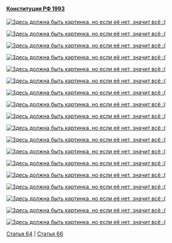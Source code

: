 #### [Конституция РФ 1993](https://lalawland.github.io/eurasia/russia/const)

[![Здесь должна быть картинка, но если её нет, значит всё :(](https://sun9-east.userapi.com/sun9-33/s/v1/ig2/TRzTc7cayTPilBkpvr4EAbm_91C4b1H3ycaqvVDOOUalx6VQ4V-5rLtwo8_ZkuMv6QWnh2CRt6Xmn9XBIKJhVDgn.jpg?size=1280x720&quality=95&type=album)](https://sun9-east.userapi.com/sun9-33/s/v1/ig2/TRzTc7cayTPilBkpvr4EAbm_91C4b1H3ycaqvVDOOUalx6VQ4V-5rLtwo8_ZkuMv6QWnh2CRt6Xmn9XBIKJhVDgn.jpg?size=1280x720&quality=95&type=album)

[![Здесь должна быть картинка, но если её нет, значит всё :(](https://sun9-west.userapi.com/sun9-14/s/v1/ig2/o5oqYNrQ9fTLtnhSrCPtvyzxGbO5jZgIDCatVsd5RNux6x9l8fNvv3tP8r_IS5mRADfub505xDWqaFfhPxsW_eyI.jpg?size=1280x720&quality=95&type=album)](https://sun9-west.userapi.com/sun9-14/s/v1/ig2/o5oqYNrQ9fTLtnhSrCPtvyzxGbO5jZgIDCatVsd5RNux6x9l8fNvv3tP8r_IS5mRADfub505xDWqaFfhPxsW_eyI.jpg?size=1280x720&quality=95&type=album)

[![Здесь должна быть картинка, но если её нет, значит всё :(](https://sun9-north.userapi.com/sun9-77/s/v1/ig2/DZmzC70kEh8qvC0Msj9PXpWnTHoXHlutSNOxYyGWuyt2lopPoBaPFeb3KZXYjetQaQVvmbsxw2ZBoOxBFaAb_zvA.jpg?size=1280x720&quality=95&type=album)](https://sun9-north.userapi.com/sun9-77/s/v1/ig2/DZmzC70kEh8qvC0Msj9PXpWnTHoXHlutSNOxYyGWuyt2lopPoBaPFeb3KZXYjetQaQVvmbsxw2ZBoOxBFaAb_zvA.jpg?size=1280x720&quality=95&type=album)

[![Здесь должна быть картинка, но если её нет, значит всё :(](https://sun9-east.userapi.com/sun9-31/s/v1/ig2/FJds0ChLM2EpVkl86yW9hhNpP8Tu4Sw4nrO7tMUd8hX7oNGJ7XpkKtRQpToTwiN0c4ujjjpeA5ebQBglt2kMvl4J.jpg?size=1280x720&quality=95&type=album)](https://sun9-east.userapi.com/sun9-31/s/v1/ig2/FJds0ChLM2EpVkl86yW9hhNpP8Tu4Sw4nrO7tMUd8hX7oNGJ7XpkKtRQpToTwiN0c4ujjjpeA5ebQBglt2kMvl4J.jpg?size=1280x720&quality=95&type=album)

[![Здесь должна быть картинка, но если её нет, значит всё :(](https://sun9-west.userapi.com/sun9-8/s/v1/ig2/2x91F7fOeSC_xAPtPZPQOImUTSddlpok-cnjF5Ot8z2ROI9cTlZtdE3_PTSyaPExcYYsfauc5qLipsKzrwQIgvz4.jpg?size=1280x720&quality=95&type=album)](https://sun9-west.userapi.com/sun9-8/s/v1/ig2/2x91F7fOeSC_xAPtPZPQOImUTSddlpok-cnjF5Ot8z2ROI9cTlZtdE3_PTSyaPExcYYsfauc5qLipsKzrwQIgvz4.jpg?size=1280x720&quality=95&type=album)

[![Здесь должна быть картинка, но если её нет, значит всё :(](https://sun9-west.userapi.com/sun9-3/s/v1/ig2/zUpgUDdJQ5vF6HZyBPl1msVMPp7wGsZYK0gA8lzRfZBd51ZbbxN9yyeVl1I3ffmKnbw1sDDcLzNBQxa1phrDJ4kB.jpg?size=1280x720&quality=95&type=album)](https://sun9-west.userapi.com/sun9-3/s/v1/ig2/zUpgUDdJQ5vF6HZyBPl1msVMPp7wGsZYK0gA8lzRfZBd51ZbbxN9yyeVl1I3ffmKnbw1sDDcLzNBQxa1phrDJ4kB.jpg?size=1280x720&quality=95&type=album)

[![Здесь должна быть картинка, но если её нет, значит всё :(](https://sun9-west.userapi.com/sun9-66/s/v1/ig2/GfqJYtsdt9MxiJ0FbZRu5zDBt5mx1eRUG4HtCthSJDoxVRCD_V0KFhpDOLypcWHoII_J3Mmj9OMoUwRQyrBEFCAb.jpg?size=1280x720&quality=95&type=album)](https://sun9-west.userapi.com/sun9-66/s/v1/ig2/GfqJYtsdt9MxiJ0FbZRu5zDBt5mx1eRUG4HtCthSJDoxVRCD_V0KFhpDOLypcWHoII_J3Mmj9OMoUwRQyrBEFCAb.jpg?size=1280x720&quality=95&type=album)

[![Здесь должна быть картинка, но если её нет, значит всё :(](https://sun9-east.userapi.com/sun9-20/s/v1/ig2/FXK_nSD_y-AJ1aGEWnjGyjWap8kwk2q6het_wbrv-5NPnNC82Qp-5UGRnv-261gSHODgDk2oxysaWAf75Aq7TNhy.jpg?size=1280x720&quality=95&type=album)](https://sun9-east.userapi.com/sun9-20/s/v1/ig2/FXK_nSD_y-AJ1aGEWnjGyjWap8kwk2q6het_wbrv-5NPnNC82Qp-5UGRnv-261gSHODgDk2oxysaWAf75Aq7TNhy.jpg?size=1280x720&quality=95&type=album)

[![Здесь должна быть картинка, но если её нет, значит всё :(](https://sun9-west.userapi.com/sun9-70/s/v1/ig2/jWZVhq96CH4EjzgBfkCjpCU8_aRRZ_RKyzQOmtsaLP8UqW2MvY5VdIUpA08prXlHmLkVKX5b9WwvqaHQDTaINOO9.jpg?size=1280x720&quality=95&type=album)](https://sun9-west.userapi.com/sun9-70/s/v1/ig2/jWZVhq96CH4EjzgBfkCjpCU8_aRRZ_RKyzQOmtsaLP8UqW2MvY5VdIUpA08prXlHmLkVKX5b9WwvqaHQDTaINOO9.jpg?size=1280x720&quality=95&type=album)

[![Здесь должна быть картинка, но если её нет, значит всё :(](https://sun9-east.userapi.com/sun9-29/s/v1/ig2/SEQ7brz4w-iDkqQ7yLPv6iCT1vChayHXKtHOIMqSXBtPkwsgjCeeCLRJltmL116YSmPOVijgaz3CPn7EVeDepof8.jpg?size=1280x720&quality=95&type=album)](https://sun9-east.userapi.com/sun9-29/s/v1/ig2/SEQ7brz4w-iDkqQ7yLPv6iCT1vChayHXKtHOIMqSXBtPkwsgjCeeCLRJltmL116YSmPOVijgaz3CPn7EVeDepof8.jpg?size=1280x720&quality=95&type=album)

[![Здесь должна быть картинка, но если её нет, значит всё :(](https://sun9-west.userapi.com/sun9-55/s/v1/ig2/4AYULkho2f9yd6PHTBS0ms3Ul1RzzkPUgxu4Ifn0Pl-ZtHP5RUCEVmCewGUH63AXtH0TFcmFElCCBSFwXURWIEGU.jpg?size=1280x720&quality=95&type=album)](https://sun9-west.userapi.com/sun9-55/s/v1/ig2/4AYULkho2f9yd6PHTBS0ms3Ul1RzzkPUgxu4Ifn0Pl-ZtHP5RUCEVmCewGUH63AXtH0TFcmFElCCBSFwXURWIEGU.jpg?size=1280x720&quality=95&type=album)

[![Здесь должна быть картинка, но если её нет, значит всё :(](https://sun9-west.userapi.com/sun9-15/s/v1/ig2/JswXM4V3xEZnlyHWR0xfyZqqg6vlhxgcOgTr0DgIHvhLuxbkufq1RevAtt3Z_B4ZFsCa_t8e29aAlxCnHSGJoMUV.jpg?size=1280x720&quality=95&type=album)](https://sun9-west.userapi.com/sun9-15/s/v1/ig2/JswXM4V3xEZnlyHWR0xfyZqqg6vlhxgcOgTr0DgIHvhLuxbkufq1RevAtt3Z_B4ZFsCa_t8e29aAlxCnHSGJoMUV.jpg?size=1280x720&quality=95&type=album)

[![Здесь должна быть картинка, но если её нет, значит всё :(](https://sun9-west.userapi.com/sun9-8/s/v1/ig2/LlUKtkBG7eYzLS-b7QZb6jqT2U1dzieHPnt3eIl7o8ymF1Tv1Xm1NK-Uf6TZQ4RI6WfpMvEVOSJH6zj1ia8RtUzs.jpg?size=1280x720&quality=95&type=album)](https://sun9-west.userapi.com/sun9-8/s/v1/ig2/LlUKtkBG7eYzLS-b7QZb6jqT2U1dzieHPnt3eIl7o8ymF1Tv1Xm1NK-Uf6TZQ4RI6WfpMvEVOSJH6zj1ia8RtUzs.jpg?size=1280x720&quality=95&type=album)

[![Здесь должна быть картинка, но если её нет, значит всё :(](https://sun9-east.userapi.com/sun9-30/s/v1/ig2/zzbeb9c5Cd7uvejQLcF9MQlRu9gpjAS9Qpw_6rxIJngQSNNP08YtVsAAh1GTu-xwEJaZi_zW-zP66VLqPO3WR4z3.jpg?size=1280x720&quality=95&type=album)](https://sun9-east.userapi.com/sun9-30/s/v1/ig2/zzbeb9c5Cd7uvejQLcF9MQlRu9gpjAS9Qpw_6rxIJngQSNNP08YtVsAAh1GTu-xwEJaZi_zW-zP66VLqPO3WR4z3.jpg?size=1280x720&quality=95&type=album)

[![Здесь должна быть картинка, но если её нет, значит всё :(](https://sun9-west.userapi.com/sun9-16/s/v1/ig2/yOKzfUPlp1JI0EE7Vv31UaF9kAx5__sPw0kpd4tpoThtOsB3Z0MnufJZ1NYzejTFQslXl7Z6twR3GU4Xr-5ms6s0.jpg?size=1280x720&quality=95&type=album)](https://sun9-west.userapi.com/sun9-16/s/v1/ig2/yOKzfUPlp1JI0EE7Vv31UaF9kAx5__sPw0kpd4tpoThtOsB3Z0MnufJZ1NYzejTFQslXl7Z6twR3GU4Xr-5ms6s0.jpg?size=1280x720&quality=95&type=album)

[![Здесь должна быть картинка, но если её нет, значит всё :(](https://sun9-west.userapi.com/sun9-7/s/v1/ig2/pSLug2g0tiJTt6-qD21ES_I8dlTHjINIwl2j60kA9zAitY9-ukZ7oR8M3TU3fxezYM3x-4ejhTQ2v6ZGRe9__Gtk.jpg?size=1280x720&quality=95&type=album)](https://sun9-west.userapi.com/sun9-7/s/v1/ig2/pSLug2g0tiJTt6-qD21ES_I8dlTHjINIwl2j60kA9zAitY9-ukZ7oR8M3TU3fxezYM3x-4ejhTQ2v6ZGRe9__Gtk.jpg?size=1280x720&quality=95&type=album)

[![Здесь должна быть картинка, но если её нет, значит всё :(](https://sun9-east.userapi.com/sun9-42/s/v1/ig2/lYWiCvbwo9Yv14bNAkd8ir8108-KzmR5F3ISYGt-HoYFtrgQbyz60Tmkmw3A3u170pxGWL2NL50THeFqvZRIIZXu.jpg?size=1280x720&quality=95&type=album)](https://sun9-east.userapi.com/sun9-42/s/v1/ig2/lYWiCvbwo9Yv14bNAkd8ir8108-KzmR5F3ISYGt-HoYFtrgQbyz60Tmkmw3A3u170pxGWL2NL50THeFqvZRIIZXu.jpg?size=1280x720&quality=95&type=album)

[![Здесь должна быть картинка, но если её нет, значит всё :(](https://sun9-east.userapi.com/sun9-33/s/v1/ig2/Ai6PC9ZZghFV-o4OEaMpaniusg5FEfMkZOQCjzP9UQJ6hQAenBqOsiBXmZfUVuoi0JHPe5cUVUO4Yax8LUn7ah02.jpg?size=1280x720&quality=95&type=album)](https://sun9-east.userapi.com/sun9-33/s/v1/ig2/Ai6PC9ZZghFV-o4OEaMpaniusg5FEfMkZOQCjzP9UQJ6hQAenBqOsiBXmZfUVuoi0JHPe5cUVUO4Yax8LUn7ah02.jpg?size=1280x720&quality=95&type=album)

[Статья 64](https://lalawland.github.io/eurasia/russia/const/art64) | [Статья 66](https://lalawland.github.io/eurasia/russia/const/art66)
